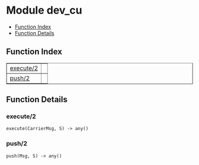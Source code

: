 

# Module dev_cu
* [Function Index](#index)
* [Function Details](#functions)

<a name="index"></a>

## Function Index


<table width="100%" border="1" cellspacing="0" cellpadding="2" summary="function index"><tr><td valign="top"><a href="#execute-2">execute/2</a></td><td></td></tr><tr><td valign="top"><a href="#push-2">push/2</a></td><td></td></tr></table>


<a name="functions"></a>

## Function Details

<a name="execute-2"></a>

### execute/2

`execute(CarrierMsg, S) -> any()`

<a name="push-2"></a>

### push/2

`push(Msg, S) -> any()`

